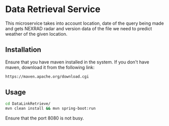 # Data Retrieval Service

This microservice takes into account location, date of the query being made and gets NEXRAD radar and version data of the file we need to predict weather of the given location.

## Installation

Ensure that you have maven installed in the system. If you don't have maven, download it from the following link:

```bash
https://maven.apache.org/download.cgi
```

## Usage

```bash
cd DataLinkRetrieve/
mvn clean install && mvn spring-boot:run 
```

Ensure that the port 8080 is not busy.
